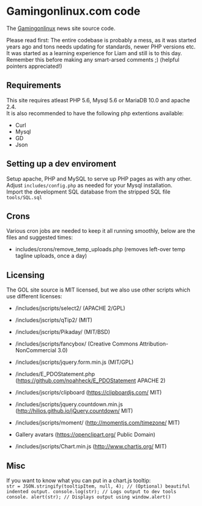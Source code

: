 # Gamingonlinux.com code

The [Gamingonlinux](https://gamingonlinux.com) news site source code.

Please read first: The entire codebase is probably a mess, as it was started years ago and tons needs updating for standards, newer PHP versions etc. It was started as a learning experience for Liam and still is to this day. Remember this before making any smart-arsed comments ;) (helpful pointers appreciated!)

## Requirements

This site requires atleast PHP 5.6, Mysql 5.6 or MariaDB 10.0 and apache 2.4.  
It is also recommended to have the following php extentions available: 

- Curl
- Mysql
- GD
- Json

## Setting up a dev enviroment

Setup apache, PHP and MySQL to serve up PHP pages as with any other. Adjust `includes/config.php` as needed for your Mysql installation.  
Import the development SQL database from the stripped SQL file `tools/SQL.sql`  

## Crons ##

Various cron jobs are needed to keep it all running smoothly, below are the files and suggested times:
- includes/crons/remove_temp_uploads.php (removes left-over temp tagline uploads, once a day)

## Licensing

The GOL site source is MIT licensed, but we also use other scripts which use different licenses:

- /includes/jscripts/select2/ (APACHE 2/GPL)

- /includes/jscripts/qTip2/ (MIT)

- /includes/jscripts/Pikaday/ (MIT/BSD)

- /includes/jscripts/fancybox/ (Creative Commons Attribution-NonCommercial 3.0)

- /includes/jscripts/jquery.form.min.js (MIT/GPL)

- /includes/E_PDOStatement.php (https://github.com/noahheck/E_PDOStatement APACHE 2) 

- /includes/jscripts/clipboard (https://clipboardjs.com/ MIT)

- /includes/jscripts/jquery.countdown.min.js (http://hilios.github.io/jQuery.countdown/ MIT)

- /includes/jscripts/moment/ (http://momentjs.com/timezone/ MIT)

- Gallery avatars (https://openclipart.org/ Public Domain)

- /includes/jscripts/Chart.min.js (http://www.chartjs.org/ MIT)

## Misc

If you want to know what you can put in a chart.js tooltip:  
`str = JSON.stringify(tooltipItem, null, 4); // (Optional) beautiful indented output.
console.log(str); // Logs output to dev tools console.
alert(str); // Displays output using window.alert()`
